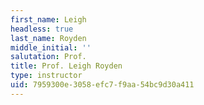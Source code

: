 ```yaml
---
first_name: Leigh
headless: true
last_name: Royden
middle_initial: ''
salutation: Prof.
title: Prof. Leigh Royden
type: instructor
uid: 7959300e-3058-efc7-f9aa-54bc9d30a411
---
```

